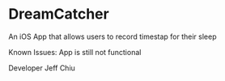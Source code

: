 # DreamCatcher

An iOS App that allows users to record timestap for their sleep

Known Issues: App is still not functional

Developer
Jeff Chiu

